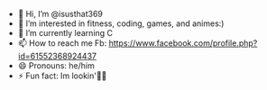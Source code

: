 - 👋 Hi, I’m @isusthat369
- 👀 I’m interested in fitness, coding, games, and animes:)
- 🌱 I’m currently learning C
- 📫 How to reach me Fb: https://www.facebook.com/profile.php?id=61552368924437
- 😄 Pronouns: he/him
- ⚡ Fun fact: Im lookin'👀🤭

<!---
isusthat369/isusthat369 is a ✨ special ✨ repository because its `README.md` (this file) appears on your GitHub profile.
You can click the Preview link to take a look at your changes.
--->
